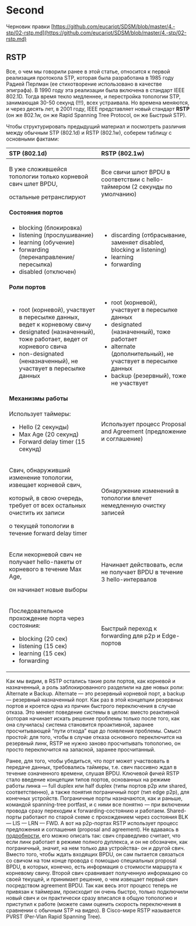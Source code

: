 # Second

Черновик правки [https://github.com/eucariot/SDSM/blob/master/4.-stp/02-rstp.md](https://github.com/eucariot/SDSM/blob/master/4.-stp/02-rstp.md)

## RSTP

Все, о чем мы говорили ранее в этой статье, относится к первой реализация протокола STP, которая была разработана в 1985 году Радией Перлман \(ее стихотворение использовано в качестве эпиграфа\). В 1990 году эта реализации была включена в стандарт IEEE 802.1D. Тогда время текло медленнее, и перестройка топологии STP, занимающая 30-50 секунд \(!!!\), всех устраивала. Но времена меняются, и через десять лет, в 2001 году, IEEE представляет новый стандарт **RSTP** \(он же 802.1w, он же Rapid Spanning Tree Protocol, он же Быстрый STP\).

Чтобы структурировать предыдущий материал и посмотреть различия между обычным STP \(802.1d\) и RSTP \(802.1w\), соберем таблицу с основными фактами:

<table>
  <thead>
    <tr>
      <th style="text-align:left"><b>STP (802.1d)</b>
      </th>
      <th style="text-align:left"><b>RSTP (802.1w)</b>
      </th>
    </tr>
  </thead>
  <tbody>
    <tr>
      <td style="text-align:left">
        <p>&#x412; &#x443;&#x436;&#x435; &#x441;&#x43B;&#x43E;&#x436;&#x438;&#x432;&#x448;&#x435;&#x439;&#x441;&#x44F;
          &#x442;&#x43E;&#x43F;&#x43E;&#x43B;&#x43E;&#x433;&#x438;&#x438; &#x442;&#x43E;&#x43B;&#x44C;&#x43A;&#x43E;
          &#x43A;&#x43E;&#x440;&#x43D;&#x435;&#x432;&#x43E;&#x439; &#x441;&#x432;&#x438;&#x447;
          &#x448;&#x43B;&#x435;&#x442; BPDU,</p>
        <p>&#x43E;&#x441;&#x442;&#x430;&#x43B;&#x44C;&#x43D;&#x44B;&#x435; &#x440;&#x435;&#x442;&#x440;&#x430;&#x43D;&#x441;&#x43B;&#x438;&#x440;&#x443;&#x44E;&#x442;</p>
      </td>
      <td style="text-align:left">&#x412;&#x441;&#x435; &#x441;&#x432;&#x438;&#x447;&#x438; &#x448;&#x43B;&#x44E;&#x442;
        BPDU &#x432; &#x441;&#x43E;&#x43E;&#x442;&#x432;&#x435;&#x442;&#x441;&#x442;&#x432;&#x438;&#x438;
        &#x441; hello-&#x442;&#x430;&#x439;&#x43C;&#x435;&#x440;&#x43E;&#x43C;
        (2 &#x441;&#x435;&#x43A;&#x443;&#x43D;&#x434;&#x44B; &#x43F;&#x43E; &#x443;&#x43C;&#x43E;&#x43B;&#x447;&#x430;&#x43D;&#x438;&#x44E;)</td>
    </tr>
    <tr>
      <td style="text-align:left"><b>&#x421;&#x43E;&#x441;&#x442;&#x43E;&#x44F;&#x43D;&#x438;&#x44F; &#x43F;&#x43E;&#x440;&#x442;&#x43E;&#x432;</b>
      </td>
      <td style="text-align:left"></td>
    </tr>
    <tr>
      <td style="text-align:left">
        <ul>
          <li>blocking (&#x431;&#x43B;&#x43E;&#x43A;&#x438;&#x440;&#x43E;&#x432;&#x43A;&#x430;)</li>
          <li>listening (&#x43F;&#x440;&#x43E;&#x441;&#x43B;&#x443;&#x448;&#x438;&#x432;&#x430;&#x43D;&#x438;&#x435;)</li>
          <li>learning (&#x43E;&#x431;&#x443;&#x447;&#x435;&#x43D;&#x438;&#x435;)</li>
          <li>forwarding (&#x43F;&#x435;&#x440;&#x435;&#x43D;&#x430;&#x43F;&#x440;&#x430;&#x432;&#x43B;&#x435;&#x43D;&#x438;&#x435;/&#x43F;&#x435;&#x440;&#x435;&#x441;&#x44B;&#x43B;&#x43A;&#x430;)</li>
          <li>disabled (&#x43E;&#x442;&#x43A;&#x43B;&#x44E;&#x447;&#x435;&#x43D;)</li>
        </ul>
      </td>
      <td style="text-align:left">
        <ul>
          <li>discarding (&#x43E;&#x442;&#x431;&#x440;&#x430;&#x441;&#x44B;&#x432;&#x430;&#x43D;&#x438;&#x435;,
            &#x437;&#x430;&#x43C;&#x435;&#x43D;&#x44F;&#x435;&#x442; disabled, blocking
            &#x438; listening)</li>
          <li>learning</li>
          <li>forwarding</li>
        </ul>
      </td>
    </tr>
    <tr>
      <td style="text-align:left"><b>&#x420;&#x43E;&#x43B;&#x438; &#x43F;&#x43E;&#x440;&#x442;&#x43E;&#x432;</b>
      </td>
      <td style="text-align:left"></td>
    </tr>
    <tr>
      <td style="text-align:left">
        <ul>
          <li>root (&#x43A;&#x43E;&#x440;&#x43D;&#x435;&#x432;&#x43E;&#x439;), &#x443;&#x447;&#x430;&#x441;&#x442;&#x432;&#x443;&#x435;&#x442;
            &#x432; &#x43F;&#x435;&#x440;&#x435;&#x441;&#x44B;&#x43B;&#x43A;&#x435;
            &#x434;&#x430;&#x43D;&#x43D;&#x44B;&#x445;, &#x432;&#x435;&#x434;&#x435;&#x442;
            &#x43A; &#x43A;&#x43E;&#x440;&#x43D;&#x435;&#x432;&#x43E;&#x43C;&#x443;
            &#x441;&#x432;&#x438;&#x447;&#x443;</li>
          <li>designated (&#x43D;&#x430;&#x437;&#x43D;&#x430;&#x447;&#x435;&#x43D;&#x43D;&#x44B;&#x439;),
            &#x442;&#x43E;&#x436;&#x435; &#x440;&#x430;&#x431;&#x43E;&#x442;&#x430;&#x435;&#x442;,
            &#x432;&#x435;&#x434;&#x435;&#x442; &#x43E;&#x442; &#x43A;&#x43E;&#x440;&#x43D;&#x435;&#x432;&#x43E;&#x433;&#x43E;
            &#x441;&#x432;&#x438;&#x447;&#x430;</li>
          <li>non-designated (&#x43D;&#x435;&#x43D;&#x430;&#x437;&#x43D;&#x430;&#x447;&#x435;&#x43D;&#x43D;&#x44B;&#x439;),
            &#x43D;&#x435; &#x443;&#x447;&#x430;&#x441;&#x442;&#x432;&#x443;&#x435;&#x442;
            &#x432; &#x43F;&#x435;&#x440;&#x435;&#x441;&#x44B;&#x43B;&#x43A;&#x435;
            &#x434;&#x430;&#x43D;&#x43D;&#x44B;&#x445;</li>
        </ul>
      </td>
      <td style="text-align:left">
        <ul>
          <li>root (&#x43A;&#x43E;&#x440;&#x43D;&#x435;&#x432;&#x43E;&#x439;), &#x443;&#x447;&#x430;&#x441;&#x442;&#x432;&#x443;&#x435;&#x442;
            &#x432; &#x43F;&#x435;&#x440;&#x435;&#x441;&#x44B;&#x43B;&#x43A;&#x435;
            &#x434;&#x430;&#x43D;&#x43D;&#x44B;&#x445;</li>
          <li>designated (&#x43D;&#x430;&#x437;&#x43D;&#x430;&#x447;&#x435;&#x43D;&#x43D;&#x44B;&#x439;),
            &#x442;&#x43E;&#x436;&#x435; &#x440;&#x430;&#x431;&#x43E;&#x442;&#x430;&#x435;&#x442;</li>
          <li>alternate (&#x434;&#x43E;&#x43F;&#x43E;&#x43B;&#x43D;&#x438;&#x442;&#x435;&#x43B;&#x44C;&#x43D;&#x44B;&#x439;),
            &#x43D;&#x435; &#x443;&#x447;&#x430;&#x441;&#x442;&#x432;&#x443;&#x435;&#x442;
            &#x432; &#x43F;&#x435;&#x440;&#x435;&#x441;&#x44B;&#x43B;&#x43A;&#x435;
            &#x434;&#x430;&#x43D;&#x43D;&#x44B;&#x445;</li>
          <li>backup (&#x440;&#x435;&#x437;&#x435;&#x440;&#x432;&#x43D;&#x44B;&#x439;),
            &#x442;&#x43E;&#x436;&#x435; &#x43D;&#x435; &#x443;&#x447;&#x430;&#x441;&#x442;&#x432;&#x443;&#x435;&#x442;</li>
        </ul>
      </td>
    </tr>
    <tr>
      <td style="text-align:left"><b>&#x41C;&#x435;&#x445;&#x430;&#x43D;&#x438;&#x437;&#x43C;&#x44B; &#x440;&#x430;&#x431;&#x43E;&#x442;&#x44B;</b>
      </td>
      <td style="text-align:left"></td>
    </tr>
    <tr>
      <td style="text-align:left">
        <p>&#x418;&#x441;&#x43F;&#x43E;&#x43B;&#x44C;&#x437;&#x443;&#x435;&#x442;
          &#x442;&#x430;&#x439;&#x43C;&#x435;&#x440;&#x44B;:</p>
        <ul>
          <li>Hello (2 &#x441;&#x435;&#x43A;&#x443;&#x43D;&#x434;&#x44B;)</li>
          <li>Max Age (20 &#x441;&#x435;&#x43A;&#x443;&#x43D;&#x434;)</li>
          <li>Forward delay timer (15 &#x441;&#x435;&#x43A;&#x443;&#x43D;&#x434;)</li>
        </ul>
      </td>
      <td style="text-align:left">&#x418;&#x441;&#x43F;&#x43E;&#x43B;&#x44C;&#x437;&#x443;&#x435;&#x442;
        &#x43F;&#x440;&#x43E;&#x446;&#x435;&#x441;&#x441; Proposal and Agreement
        (&#x43F;&#x440;&#x435;&#x434;&#x43B;&#x43E;&#x436;&#x435;&#x43D;&#x438;&#x435;
        &#x438; &#x441;&#x43E;&#x433;&#x43B;&#x430;&#x448;&#x435;&#x43D;&#x438;&#x435;)</td>
    </tr>
    <tr>
      <td style="text-align:left">
        <p>&#x421;&#x432;&#x438;&#x447;, &#x43E;&#x431;&#x43D;&#x430;&#x440;&#x443;&#x436;&#x438;&#x432;&#x448;&#x438;&#x439;
          &#x438;&#x437;&#x43C;&#x435;&#x43D;&#x435;&#x43D;&#x438;&#x435; &#x442;&#x43E;&#x43F;&#x43E;&#x43B;&#x43E;&#x433;&#x438;&#x438;,
          &#x438;&#x437;&#x432;&#x435;&#x449;&#x430;&#x435;&#x442; &#x43A;&#x43E;&#x440;&#x43D;&#x435;&#x432;&#x43E;&#x439;
          &#x441;&#x432;&#x438;&#x447;,</p>
        <p>который, &#x432; &#x441;&#x432;&#x43E;&#x44E;
          &#x43E;&#x447;&#x435;&#x440;&#x435;&#x434;&#x44C;, &#x442;&#x440;&#x435;&#x431;&#x443;&#x435;&#x442;
          &#x43E;&#x442; &#x432;&#x441;&#x435;&#x445; &#x43E;&#x441;&#x442;&#x430;&#x43B;&#x44C;&#x43D;&#x44B;&#x445;
          &#x43E;&#x447;&#x438;&#x441;&#x442;&#x438;&#x442;&#x44C; &#x438;&#x445;
          &#x437;&#x430;&#x43F;&#x438;&#x441;&#x438;</p>
        <p>&#x43E; &#x442;&#x435;&#x43A;&#x443;&#x449;&#x435;&#x439; &#x442;&#x43E;&#x43F;&#x43E;&#x43B;&#x43E;&#x433;&#x438;&#x438;
          &#x432; &#x442;&#x435;&#x447;&#x435;&#x43D;&#x438;&#x435; forward delay
          timer</p>
      </td>
      <td style="text-align:left">&#x41E;&#x431;&#x43D;&#x430;&#x440;&#x443;&#x436;&#x435;&#x43D;&#x438;&#x435;
        &#x438;&#x437;&#x43C;&#x435;&#x43D;&#x435;&#x43D;&#x438;&#x439; &#x432;
        &#x442;&#x43E;&#x43F;&#x43E;&#x43B;&#x43E;&#x433;&#x438;&#x438; &#x432;&#x43B;&#x435;&#x447;&#x435;&#x442;
        &#x43D;&#x435;&#x43C;&#x435;&#x434;&#x43B;&#x435;&#x43D;&#x43D;&#x443;&#x44E;
        &#x43E;&#x447;&#x438;&#x441;&#x442;&#x43A;&#x443; &#x437;&#x430;&#x43F;&#x438;&#x441;&#x435;&#x439;</td>
    </tr>
    <tr>
      <td style="text-align:left">
        <p>&#x415;&#x441;&#x43B;&#x438; &#x43D;&#x435;&#x43A;&#x43E;&#x440;&#x43D;&#x435;&#x432;&#x43E;&#x439;
          &#x441;&#x432;&#x438;&#x447; &#x43D;&#x435; &#x43F;&#x43E;&#x43B;&#x443;&#x447;&#x430;&#x435;&#x442;
          hello-&#x43F;&#x430;&#x43A;&#x435;&#x442;&#x44B; &#x43E;&#x442; &#x43A;&#x43E;&#x440;&#x43D;&#x435;&#x432;&#x43E;&#x433;&#x43E;
          &#x432; &#x442;&#x435;&#x447;&#x435;&#x43D;&#x438;&#x435; Max Age,</p>
        <p>&#x43E;&#x43D; &#x43D;&#x430;&#x447;&#x438;&#x43D;&#x430;&#x435;&#x442;
          &#x43D;&#x43E;&#x432;&#x44B;&#x435; &#x432;&#x44B;&#x431;&#x43E;&#x440;&#x44B;</p>
      </td>
      <td style="text-align:left">&#x41D;&#x430;&#x447;&#x438;&#x43D;&#x430;&#x435;&#x442; &#x434;&#x435;&#x439;&#x441;&#x442;&#x432;&#x43E;&#x432;&#x430;&#x442;&#x44C;,
        &#x435;&#x441;&#x43B;&#x438; &#x43D;&#x435; &#x43F;&#x43E;&#x43B;&#x443;&#x447;&#x430;&#x435;&#x442;
        BPDU &#x432; &#x442;&#x435;&#x447;&#x435;&#x43D;&#x438;&#x435; 3 hello-&#x438;&#x43D;&#x442;&#x435;&#x440;&#x432;&#x430;&#x43B;&#x43E;&#x432;</td>
    </tr>
    <tr>
      <td style="text-align:left">
        <p>&#x41F;&#x43E;&#x441;&#x43B;&#x435;&#x434;&#x43E;&#x432;&#x430;&#x442;&#x435;&#x43B;&#x44C;&#x43D;&#x43E;&#x435;
          &#x43F;&#x440;&#x43E;&#x445;&#x43E;&#x436;&#x434;&#x435;&#x43D;&#x438;&#x435;
          &#x43F;&#x43E;&#x440;&#x442;&#x430; &#x447;&#x435;&#x440;&#x435;&#x437;
          &#x441;&#x43E;&#x441;&#x442;&#x43E;&#x44F;&#x43D;&#x438;&#x44F;:</p>
        <ul>
          <li>blocking (20 &#x441;&#x435;&#x43A;)</li>
          <li>listening (15 &#x441;&#x435;&#x43A;)</li>
          <li>learning (15 &#x441;&#x435;&#x43A;)</li>
          <li>forwarding</li>
        </ul>
      </td>
      <td style="text-align:left">&#x411;&#x44B;&#x441;&#x442;&#x440;&#x44B;&#x439; &#x43F;&#x435;&#x440;&#x435;&#x445;&#x43E;&#x434;
        &#x43A; forwarding &#x434;&#x43B;&#x44F; p2p &#x438; Edge-&#x43F;&#x43E;&#x440;&#x442;&#x43E;&#x432;</td>
    </tr>
  </tbody>
</table>

Как мы видим, в RSTP остались такие роли портов, как корневой и назначенный, а роль заблокированного разделили на две новых роли: Alternate и Backup. Alternate — это резервный корневой порт, а backup — резервный назначенный порт. Как раз в этой концепции резервных портов и кроется одна из причин быстрого переключения в случае отказа. Это меняет поведение системы в целом: вместо реактивной \(которая начинает искать решение проблемы только после того, как она случилась\) система становится проактивной, заранее просчитывающей “пути отхода” еще до появления проблемы. Смысл простой: для того, чтобы в случае отказа основного переключится на резервный линк, RSTP не нужно заново просчитывать топологию, он просто переключится на запасной, заранее просчитанный.

Ранее, для того, чтобы убедиться, что порт может участвовать в передаче данных, требовались таймеры, т.е. свич пассивно ждал в течение означенного времени, слушая BPDU. Ключевой фичей RSTP стало введение концепции типов портов, основанных на режиме работы линка — full duplex или half duplex \(типы портов p2p или shared, соответственно\), а также понятия пограничный порт \(тип edge p2p\), для конечных устройств. Пограничные порты назначаются, как и раньше, командой spanning-tree portfast, и с ними все понятно — при включении провода сразу переходим к forwarding-состоянию и работаем. Shared-порты работают по старой схеме с прохождением через состояния BLK — LIS — LRN — FWD. А вот на p2p-портах RSTP использует процесс предложения и соглашения \(proposal and agreement\). Не вдаваясь в [подробности,](http://blog.ine.com/2009/09/07/rstp-and-fast-convergence/) его можно описать так: свич справедливо считает, что если линк работает в режиме полного дуплекса, и он не обозначен, как пограничный, значит, на нем только два устройства- он и другой свич. Вместо того, чтобы ждать входящих BPDU, он сам пытается связаться со свичом на том конце провода с помощью специальных proposal BPDU, в которых, конечно, есть информация о стоимости маршрута к корневому свичу. Второй свич сравнивает полученную информацию со своей текущей, и принимает решение, о чем извещает первый свич посредством agreement BPDU. Так как весь этот процесс теперь не привязан к таймерам, происходит он очень быстро, только подключили новый свич и он практически сразу вписался в общую топологию и приступил к работе \(можете сами оценить скорость переключения в сравнении с обычным STP на видео\). В Cisco-мире RSTP называется PVRST \(Per-Vlan Rapid Spanning Tree\).

